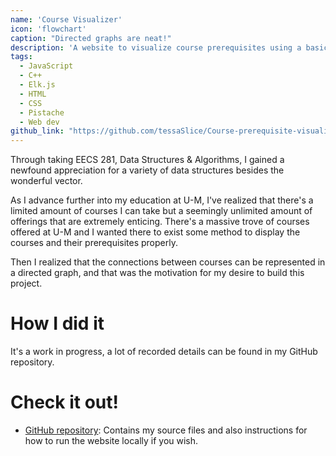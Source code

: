 ```yaml
---
name: 'Course Visualizer'
icon: 'flowchart'
caption: "Directed graphs are neat!"
description: 'A website to visualize course prerequisites using a basic HTML, CSS, and JS frontend with a C++ server as the backend.'
tags:
  - JavaScript
  - C++
  - Elk.js
  - HTML
  - CSS
  - Pistache
  - Web dev
github_link: "https://github.com/tessaSlice/Course-prerequisite-visualizer"
---
```


Through taking EECS 281, Data Structures & Algorithms, I gained a newfound appreciation for a variety of data structures besides the wonderful vector. 

As I advance further into my education at U-M, I've realized that there's a limited amount of courses I can take but a seemingly unlimited amount of offerings that are extremely enticing. There's a massive trove of courses offered at U-M and I wanted there to exist some method to display the courses and their prerequisites properly. 

Then I realized that the connections between courses can be represented in a directed graph, and that was the motivation for my desire to build this project.  

# How I did it

It's a work in progress, a lot of recorded details can be found in my GitHub repository. 

# Check it out!

- [GitHub repository](https://github.com/tessaSlice/Course-prerequisite-visualizer): Contains my source files and also instructions for how to run the website locally if you wish. 